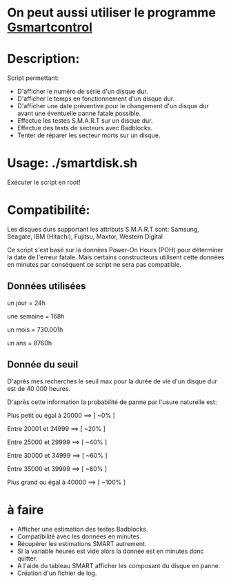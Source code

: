 # On peut aussi utiliser le programme [Gsmartcontrol](https://gsmartcontrol.sourceforge.io/home/)
# Description:
Script permettant:
- D'afficher le numéro de série d'un disque dur.
- D'afficher le temps en fonctionnement d'un disque dur.
- D'afficher une date préventive pour le changement d'un disque dur avant une éventuelle panne fatale possible.
- Effectue les testes S.M.A.R.T sur un disque dur.
- Effectue des tests de secteurs avec Badblocks.
- Tenter de réparer les secteur morts sur un disque.

# Usage: ./smartdisk.sh
Exécuter le script en root!

# Compatibilité:	
Les disques durs supportant les attributs S.M.A.R.T sont:
Samsung, Seagate, IBM (Hitachi), Fujitsu, Maxtor, Western Digital

Ce script s'est basé sur la données Power-On Hours (POH) pour
déterminer la date de l'erreur fatale.
Mais certains constructeurs utilisent cette données en minutes
par conséquent ce script ne sera pas compatible.

Données utilisées
-------------------

<p>un jour = 24h</p>
<p>une semaine = 168h</p>
<p>un mois = 730.001h</p>
<p>un ans = 8760h</p>

Donnée du seuil
------------------

<p>D'après mes recherches le seuil max pour la durée de vie d'un disque dur est de 40 000 heures.</p>

<p>D'après cette information la probabilité de panne par l'usure naturelle est:</p>

<p>Plus petit ou égal à 20000 ==> [ ~0% ]</p>
<p>Entre 20001 et 24999 ==> [ ~20% ]</p>
<p>Entre 25000 et 29999 ==> [ ~40% ]</p>
<p>Entre 30000 et 34999 ==> [ ~60% ]</p>
<p>Entre 35000 et 39999 ==> [ ~80% ]</p>
<p>Plus grand ou égal à 40000 ==> [ ~100% ]</p>

# à faire
* Afficher une estimation des testes Badblocks.
* Compatibilité avec les données en minutes.
* Récupérer les estimations SMART autrement.
* Si la variable heures est vide alors la donnée est en minutes donc quitter.
* A l'aide du tableau SMART afficher les composant du disque en panne.
* Création d'un fichier de log.
